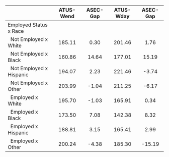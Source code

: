 
|                      |    ATUS-Wend |     ASEC-Gap |    ATUS-Wday |     ASEC-Gap |
| -------------------- | :----------: | :----------: | :----------: | :----------: |
| Employed Status x Race |              |              |              |              |
| &nbsp;&nbsp;Not Employed x White |       185.11 |         0.30 |       201.46 |         1.76 |
| &nbsp;&nbsp;Not Employed x Black |       160.86 |        14.64 |       177.01 |        15.19 |
| &nbsp;&nbsp;Not Employed x Hispanic |       194.07 |         2.23 |       221.46 |        -3.74 |
| &nbsp;&nbsp;Not Employed x Other |       203.99 |        -1.04 |       211.25 |        -6.17 |
| &nbsp;&nbsp;Employed x White |       195.70 |        -1.03 |       165.91 |         0.34 |
| &nbsp;&nbsp;Employed x Black |       173.50 |         7.08 |       142.38 |         8.32 |
| &nbsp;&nbsp;Employed x Hispanic |       188.81 |         3.15 |       165.41 |         2.99 |
| &nbsp;&nbsp;Employed x Other |       200.24 |        -4.38 |       185.30 |       -15.19 |

